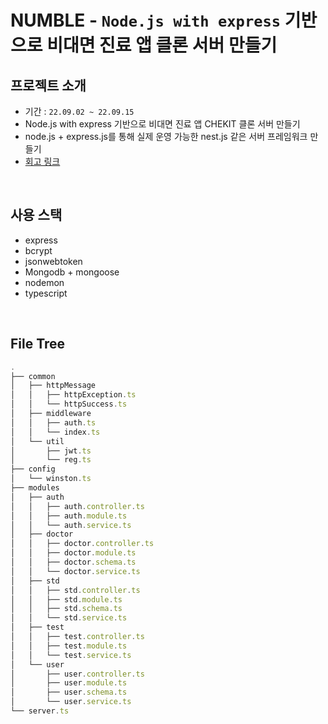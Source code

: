 # NUMBLE - `Node.js with express` 기반으로 비대면 진료 앱 클론 서버 만들기

## 프로젝트 소개

- 기간 : `22.09.02 ~ 22.09.15`
- Node.js with express 기반으로 비대면 진료 앱 CHEKIT 클론 서버 만들기
- node.js + express.js를 통해 실제 운영 가능한 nest.js 같은 서버 프레임워크 만들기
- <a href="https://endurable-existence-f23.notion.site/NUMBLE-Node-js-with-express-c23a036f641c4f05a6aa102d0cd51474">회고 링크</a>

<br />

## 사용 스택

- express
- bcrypt
- jsonwebtoken
- Mongodb + mongoose
- nodemon
- typescript

<br />

## File Tree

```jsx
.
├── common
│   ├── httpMessage
│   │   ├── httpException.ts
│   │   └── httpSuccess.ts
│   ├── middleware
│   │   ├── auth.ts
│   │   └── index.ts
│   └── util
│       ├── jwt.ts
│       └── reg.ts
├── config
│   └── winston.ts
├── modules
│   ├── auth
│   │   ├── auth.controller.ts
│   │   ├── auth.module.ts
│   │   └── auth.service.ts
│   ├── doctor
│   │   ├── doctor.controller.ts
│   │   ├── doctor.module.ts
│   │   ├── doctor.schema.ts
│   │   └── doctor.service.ts
│   ├── std
│   │   ├── std.controller.ts
│   │   ├── std.module.ts
│   │   ├── std.schema.ts
│   │   └── std.service.ts
│   ├── test
│   │   ├── test.controller.ts
│   │   ├── test.module.ts
│   │   └── test.service.ts
│   └── user
│       ├── user.controller.ts
│       ├── user.module.ts
│       ├── user.schema.ts
│       └── user.service.ts
└── server.ts
```
